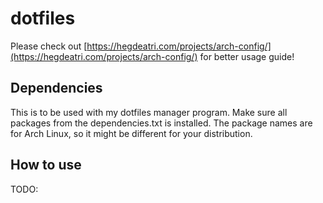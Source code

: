 # dotfiles

Please check out [https://hegdeatri.com/projects/arch-config/](https://hegdeatri.com/projects/arch-config/) for better usage guide!

## Dependencies

This is to be used with my dotfiles manager program. Make sure all packages from
the dependencies.txt is installed. The package names are for Arch Linux, so it 
might be different for your distribution.

## How to use

TODO:


